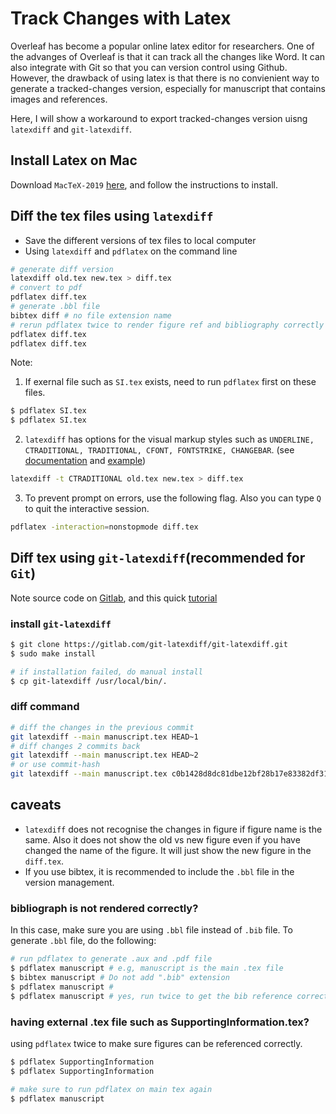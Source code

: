 # Track Changes with Latex

Overleaf has become a popular online latex editor for researchers. One of the advanges of Overleaf is that it can track all the changes like Word. It can also integrate with Git so that you can version control using Github. However, the drawback of using latex is that there is no convienient way to generate a tracked-changes version, especially for manuscript that contains images and references. 

Here, I will show a workaround to export tracked-changes version uisng `latexdiff` and `git-latexdiff`.

## Install Latex on Mac

Download `MacTeX-2019` [here](https://tug.org/mactex/), and follow the instructions to install.

## Diff the tex files using `latexdiff`

- Save the different versions of tex files to local computer
- Using `latexdiff` and `pdflatex` on the command line

```bash
# generate diff version
latexdiff old.tex new.tex > diff.tex
# convert to pdf
pdflatex diff.tex
# generate .bbl file
bibtex diff # no file extension name
# rerun pdflatex twice to render figure ref and bibliography correctly
pdflatex diff.tex
pdflatex diff.tex 
```

Note:

1. If exernal file such as `SI.tex` exists, need to run `pdflatex` first on these files.

```bash
$ pdflatex SI.tex
$ pdflatex SI.tex
```

2. `latexdiff` has options for the visual markup styles such as `UNDERLINE, CTRADITIONAL, TRADITIONAL, CFONT, FONTSTRIKE, CHANGEBAR`.  (see [documentation](http://ctan.math.illinois.edu/support/latexdiff/doc/latexdiff-man.pdf) and [example](https://www.overleaf.com/learn/latex/Articles/Using_Latexdiff_For_Marking_Changes_To_Tex_Documents))

```Bash
latexdiff -t CTRADITIONAL old.tex new.tex > diff.tex
```

3. To prevent prompt on errors, use the following flag. Also you can type `Q` to quit the interactive session.

```bash
pdflatex -interaction=nonstopmode diff.tex
```

## Diff tex using `git-latexdiff`(recommended for `Git`)

Note source code on [Gitlab](https://gitlab.com/git-latexdiff/git-latexdiff), and this quick [tutorial](http://www.deanbodenham.com/learn/git-and-latexdiff.html)

### install `git-latexdiff`

```bash
$ git clone https://gitlab.com/git-latexdiff/git-latexdiff.git
$ sudo make install

# if installation failed, do manual install
$ cp git-latexdiff /usr/local/bin/.
```

### diff command

```bash
# diff the changes in the previous commit 
git latexdiff --main manuscript.tex HEAD~1
# diff changes 2 commits back
git latexdiff --main manuscript.tex HEAD~2
# or use commit-hash
git latexdiff --main manuscript.tex c0b1428d8dc81dbe12bf28b17e83382df31c4200 HEAD
```

## caveats

- `latexdiff` does not recognise the changes in figure if figure name is the same. Also it does not show the old vs new figure even if you have changed the name of the figure. It will just show the new figure in the `diff.tex`.
- If you use bibtex, it is recommended to include the `.bbl` file in the version management.

### bibliograph is not rendered correctly?

In this case, make sure you are using `.bbl` file instead of `.bib` file. To generate `.bbl` file, do the following:

```bash
# run pdflatex to generate .aux and .pdf file
$ pdflatex manuscript # e.g, manuscript is the main .tex file
$ bibtex manuscript # Do not add ".bib" extension
$ pdflatex manuscript #
$ pdflatex manuscript # yes, run twice to get the bib reference correctly rendered
```

### having external .tex file such as SupportingInformation.tex?

using `pdflatex` twice to make sure figures can be referenced correctly.

```bash
$ pdflatex SupportingInformation
$ pdflatex SupportingInformation

# make sure to run pdflatex on main tex again
$ pdflatex manuscript
```

